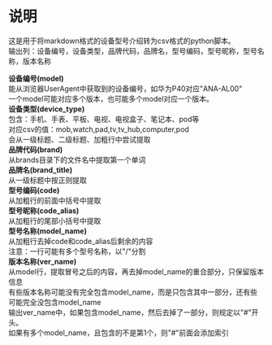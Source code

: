 # 说明
这是用于将markdown格式的设备型号介绍转为csv格式的python脚本。  
输出列：设备编号，设备类型，品牌代码，品牌名，型号编码，型号昵称，型号名称，版本名称  

**设备编号(model)**  
能从浏览器UserAgent中获取到的设备编号，如华为P40对应"ANA-AL00"  
一个model可能对应多个版本，也可能多个model对应一个版本。  
**设备类型(device_type)**  
包含：手机、手表、平板、电视、电视盒子、笔记本、pod等  
对应csv的值：mob,watch,pad,tv,tv_hub,computer,pod  
会从一级标题、二级标题、加粗行中尝试提取  
**品牌代码(brand)**  
从brands目录下的文件名中提取第一个单词  
**品牌名(brand_title)**  
从一级标题中按正则提取  
**型号编码(code)**  
从加粗行的前面中括号中提取  
**型号昵称(code_alias)**  
从加粗行的尾部小括号中提取  
**型号名称(model_name)**  
从加粗行去掉code和code_alias后剩余的内容  
注意：一行可能有多个型号名称，以"/"分割  
**版本名称(ver_name)**  
从model行，提取冒号之后的内容，再去掉model_name的重合部分，只保留版本信息  
有些版本名称可能没有完全包含model_name，而是只包含其中一部分，还有些可能完全没包含model_name  
输出ver_name中，如果包含model_name，然后去掉了一部分，则规定以"#"开头。  
如果有多个model_name，且包含的不是第1个，则"#"前面会添加索引
